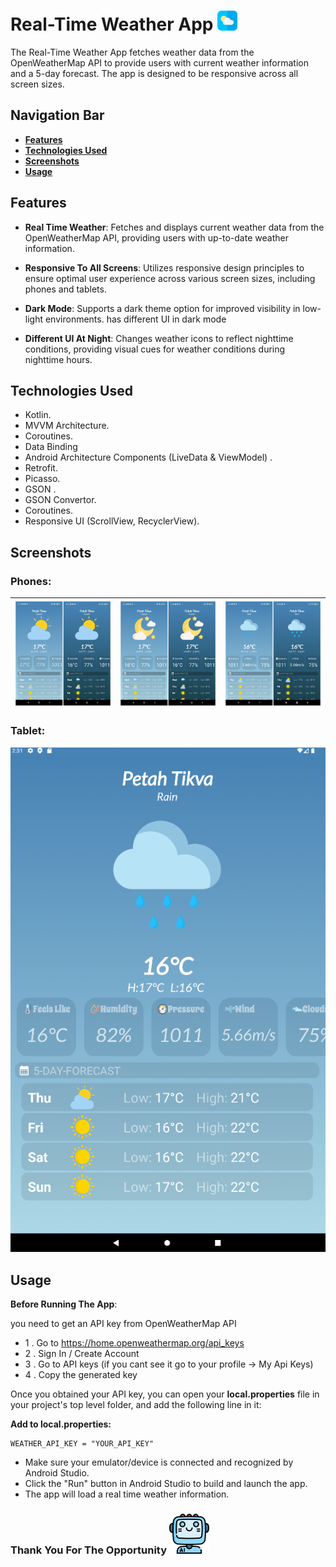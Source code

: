# Real-Time Weather App ![App Icon](screenshots/weather.png)


The Real-Time Weather App fetches weather data from the OpenWeatherMap API to provide users with current weather information and a 5-day forecast. The app is designed to be responsive across all screen sizes.


## Navigation Bar
- [**Features**](#features)
- [**Technologies Used**](#technologies-used)
- [**Screenshots**](#screenshots)
- [**Usage**](#usage)

## Features

- **Real Time Weather**: Fetches and displays current weather data from the OpenWeatherMap API, providing users with up-to-date weather information.


- **Responsive To All Screens**: Utilizes responsive design principles to ensure optimal user experience across various screen sizes, including phones and tablets.


- **Dark Mode**: Supports a dark theme option for improved visibility in low-light environments. has different UI in dark mode


- **Different UI At Night**: Changes weather icons to reflect nighttime conditions, providing visual cues for weather conditions during nighttime hours.


## Technologies Used
* Kotlin.
* MVVM Architecture.
* Coroutines.
* Data Binding 
* Android Architecture Components (LiveData & ViewModel) .
* Retrofit.
* Picasso.
* GSON .
* GSON Convertor.
* Coroutines.
* Responsive UI (ScrollView, RecyclerView).

## Screenshots

### Phones:


| ![Screen1](screenshots/sun_merge.png) | ![Screen2](screenshots/night_merge.png) | ![Screen3](screenshots/rain_merge.png) |
|:-------------------------------------:|:---------------------------------------:|:--------------------------------------:|

### Tablet:
![Screen4](screenshots/tablet.png)


## Usage

**Before Running The App**: 

you need to get an API key from OpenWeatherMap API

- 1 . Go to https://home.openweathermap.org/api_keys
- 2 . Sign In / Create Account
- 3 . Go to API keys (if you cant see it go to your profile -> My Api Keys)
- 4 . Copy the generated key

Once you obtained your API key, you can open your **local.properties** file in your project's top level folder, and add the following line in it:

**Add to local.properties:**


    WEATHER_API_KEY = "YOUR_API_KEY"

- Make sure your emulator/device is connected and recognized by Android Studio.
- Click the "Run" button in Android Studio to build and launch the app.
- The app will load a real time weather information.

### Thank You For The Opportunity ![App Icon](screenshots/ai.png)

